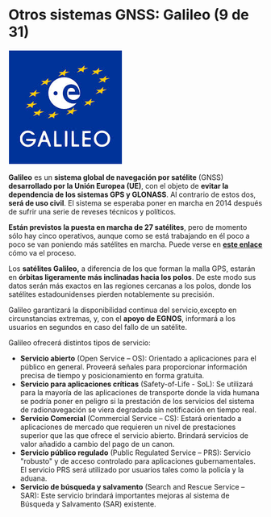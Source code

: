 # Otros sistemas GNSS: Galileo (9 de 31)

![Galileo](img/Galileo.png)

**Galileo** es un **sistema global de navegación por satélite** (GNSS) **desarrollado por la Unión Europea (UE)**, con el objeto de **evitar la dependencia de los sistemas GPS y GLONASS**. Al contrario de estos dos, **será de uso civil**. El sistema se esperaba poner en marcha en 2014 después de sufrir una serie de reveses técnicos y políticos.

**Están previstos la puesta en marcha de 27 satélites**, pero de momento sólo hay cinco operativos, aunque como se está trabajando en él poco a poco se van poniendo más satélites en marcha. Puede verse en [**este enlace**](http://es.wikipedia.org/wiki/Anexo:Sat%C3%A9lites_de_Galileo "Satélites de Galileo") cómo va el proceso.

Los **satélites Galileo,** a diferencia de los que forman la malla GPS, estarán en **órbitas ligeramente más inclinadas hacia los polos**. De este modo sus datos serán más exactos en las regiones cercanas a los polos, donde los satélites estadounidenses pierden notablemente su precisión.

Galileo garantizará la disponibilidad continua del servicio,excepto en circunstancias extremas, y, con el **apoyo de EGNOS**, informará a los usuarios en segundos en caso del fallo de un satélite.

Galileo ofrecerá distintos tipos de servicio:  

*   **Servicio abierto** (Open Service – OS): Orientado a aplicaciones para el público en general. Proveerá señales para proporcionar información precisa de tiempo y posicionamiento en forma gratuita.
*   **Servicio para aplicaciones críticas** (Safety-of-Life - SoL): Se utilizará para la mayoría de las aplicaciones de transporte donde la vida humana se podría poner en peligro si la prestación de los servicios del sistema de radionavegación se viera degradada sin notificación en tiempo real.
*   **Servicio Comercial** (Commercial Service – CS): Estará orientado a aplicaciones de mercado que requieren un nivel de prestaciones superior que las que ofrece el servicio abierto. Brindará servicios de valor añadido a cambio del pago de un canon.
*   **Servicio público regulado** (Public Regulated Service – PRS): Servicio "robusto" y de acceso controlado para aplicaciones gubernamentales. El servicio PRS será utilizado por usuarios tales como la policía y la aduana.
*   **Servicio de búsqueda y salvamento** (Search and Rescue Service – SAR): Este servicio brindará importantes mejoras al sistema de Búsqueda y Salvamento (SAR) existente.
